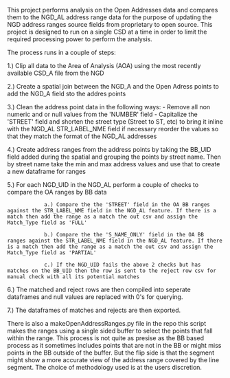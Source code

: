 This project performs analysis on the Open Addresses data and compares them to the NGD_AL address range data for the purpose of updating the NGD address ranges source fields from proprietary to open source. This project is designed to run on a single CSD at a time in order to limit the required processing power to perform the analysis.

The process runs in a couple of steps:

1.)  Clip all data to the Area of Analysis (AOA) using the most recently available CSD_A file from the NGD

2.) Create a spatial join between the NGD_A and the Open Adress points to add the NGD_A field sto the addres points

3.) Clean the address point data in the following ways:
                - Remove all non numeric and or null values from the 'NUMBER' field
                - Capitalize the 'STREET' field and shorten the street type (Street to ST, etc) to bring it inline with the NGD_AL STR_LABEL_NME field if necessary reorder the values so that they match the format of the NGD_AL addresses

4.) Create address ranges from the address points by taking the BB_UID field added during the spatial and grouping the points by street name. Then by street name take the min and max address values and use that to create a new dataframe for ranges 

5.) For each NGD_UID in the NGD_AL perform a couple of checks to compare the OA ranges by BB data
                
                a.) Compare the the 'STREET' field in the OA BB ranges against the STR_LABEL_NME field in the NGD_AL feature. If there is a match then add the range as a match the out csv and assign the Match_Type field as 'FULL'

                b.) Compare the the 'S_NAME_ONLY' field in the OA BB ranges against the STR_LABEL_NME field in the NGD_AL feature. If there is a match then add the range as a match the out csv and assign the Match_Type field as 'PARTIAL'

                c.) If the NGD_UID fails the above 2 checks but has matches on the BB_UID then the row is sent to the reject row csv for manual check with all its potential matches

6.) The matched and reject rows are then compiled into seperate dataframes and null values are replaced with 0's for querying.

7.) The dataframes of matches and rejects are then exported.

There is also a makeOpenAddressRanges.py file in the repo this script makes the ranges using a single sided buffer to select the points that fall within the range. This process is not quite as presise as the BB based process as it sometimes includes points that are not in the BB or might miss points in the BB outside of the buffer. But the flip side is that the segment might show a more accurate view of the address range covered by the line segment. The choice of methodology used is at the users discretion.